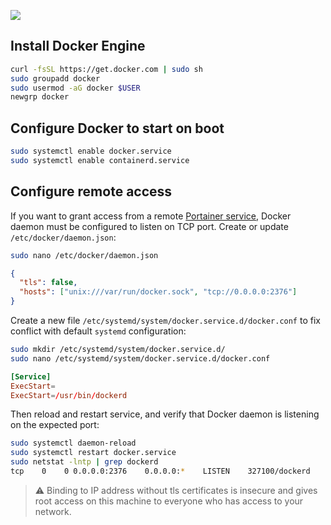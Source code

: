 ![](https://images.unsplash.com/photo-1504383633899-a17806f7e9ad?ixlib=rb-4.0.3&ixid=MnwxMjA3fDB8MHxwaG90by1wYWdlfHx8fGVufDB8fHx8&auto=format&fit=crop&w=1506&q=80)

## Install Docker Engine

```bash
curl -fsSL https://get.docker.com | sudo sh
sudo groupadd docker
sudo usermod -aG docker $USER
newgrp docker
```

## Configure Docker to start on boot

```bash
sudo systemctl enable docker.service
sudo systemctl enable containerd.service
```

## Configure remote access

If you want to grant access from a remote [Portainer service](https://github.com/greums/cheat-sheets/master/containerization/install-portainer-as-container.md), Docker daemon must be configured to listen on TCP port.
Create or update `/etc/docker/daemon.json`:
```bash
sudo nano /etc/docker/daemon.json
```
```json
{
  "tls": false,
  "hosts": ["unix:///var/run/docker.sock", "tcp://0.0.0.0:2376"]
}
```

Create a new file `/etc/systemd/system/docker.service.d/docker.conf` to fix conflict with default `systemd` configuration:
```bash
sudo mkdir /etc/systemd/system/docker.service.d/
sudo nano /etc/systemd/system/docker.service.d/docker.conf
```
```toml
[Service]
ExecStart=
ExecStart=/usr/bin/dockerd
```

Then reload and restart service, and verify that Docker daemon is listening on the expected port:
```bash
sudo systemctl daemon-reload 
sudo systemctl restart docker.service
sudo netstat -lntp | grep dockerd
tcp    0    0 0.0.0.0:2376    0.0.0.0:*    LISTEN    327100/dockerd
```

> ⚠️ Binding to IP address without tls certificates is insecure and gives root access on this machine to everyone who has access to your network. 
